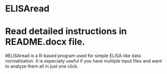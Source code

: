 # ELISAread
# Read detailed instructions in README.docx file.

#ELISAread is a R-based program used for simple ELISA-like data normalization. It is especially useful if you have multiple input files and want to analyze them all in just one click.
